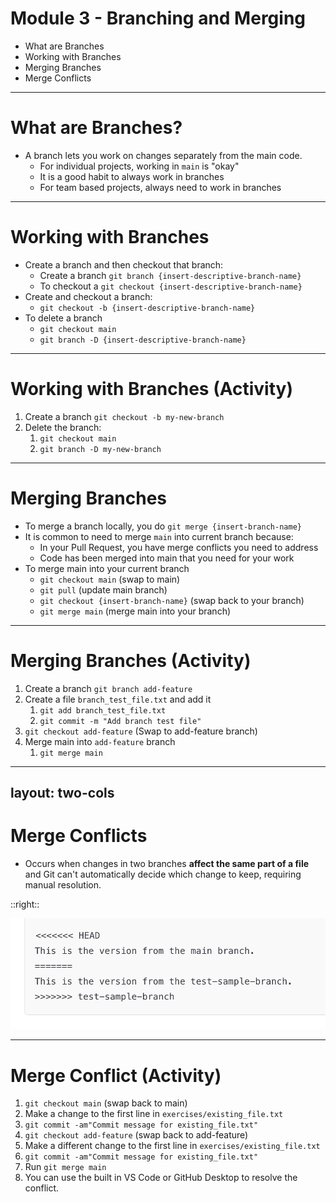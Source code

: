 # **Module 3 - Branching and Merging**

* What are Branches
* Working with Branches
* Merging Branches
* Merge Conflicts

---

# **What are Branches?**

* A branch lets you work on changes separately from the main code.
  * For individual projects, working in `main` is "okay"
  * It is a good habit to always work in branches
  * For team based projects, always need to work in branches

---

# **Working with Branches**
<div class="text-2xl">

* Create a branch and then checkout that branch:
  * Create a branch `git branch {insert-descriptive-branch-name}`
  * To checkout a `git checkout {insert-descriptive-branch-name}`
* Create and checkout a branch:
  * `git checkout -b {insert-descriptive-branch-name}`
* To delete a branch
  * `git checkout main`
  * `git branch -D {insert-descriptive-branch-name}`
</div>

---

# **Working with Branches (Activity)**

1. Create a branch `git checkout -b my-new-branch`
2. Delete the branch:
   1. `git checkout main`
   2. `git branch -D my-new-branch`

---

# **Merging Branches**
<div class="text-2xl">

* To merge a branch locally, you do `git merge {insert-branch-name}`
* It is common to need to merge `main` into current branch because:
  * In your Pull Request, you have merge conflicts you need to address
  * Code has been merged into main that you need for your work
* To merge main into your current branch
  * `git checkout main` (swap to main)
  * `git pull` (update main branch)
  * `git checkout {insert-branch-name}` (swap back to your branch)
  * `git merge main` (merge main into your branch)
</div>

---

# **Merging Branches (Activity)**

1. Create a branch `git branch add-feature`
2. Create a file `branch_test_file.txt` and add it
   1. `git add branch_test_file.txt`
   2. `git commit -m "Add branch test file"`
3. `git checkout add-feature` (Swap to add-feature branch)
4. Merge main into `add-feature` branch
   1. `git merge main`

---
layout: two-cols
---

# **Merge Conflicts**

* Occurs when changes in two branches **affect the same part of a file** and Git can't automatically decide which change to keep, requiring manual resolution.

::right::

<div class="flex justify-center items-center h-full">
  <img src="./images/example-merge-conflict.png" />
</div>

---

# **Merge Conflict (Activity)**
<div class="text-2xl">

1. `git checkout main` (swap back to main)
2. Make a change to the first line in `exercises/existing_file.txt`
3. `git commit -am"Commit message for existing_file.txt"`
4. `git checkout add-feature` (swap back to add-feature)
5. Make a different change to the first line in `exercises/existing_file.txt`
6. `git commit -am"Commit message for existing_file.txt"`
7. Run `git merge main`
8. You can use the built in VS Code or GitHub Desktop to resolve the conflict.
</div>
